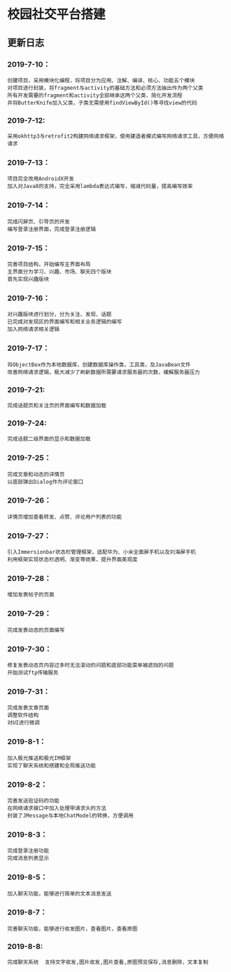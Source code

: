 # 校园社交平台搭建

## 更新日志
### 2019-7-10：
	创建项目，采用模块化编程，将项目分为应用、注解、编译、核心、功能五个模块
	对项目进行封装，将fragment与activity的基础方法和必须方法抽出作为两个父类
	所有开发需要的fragment和activity全部继承这两个父类，简化开发流程
	并将ButterKnife加入父类，子类无需使用findViewById()等寻找view的代码

### 2019-7-12:
	采用okhttp3与retrofit2构建网络请求框架，使用建造者模式编写网络请求工具，方便网络请求

### 2019-7-13：
	项目完全改用AndroidX开发
	加入对Java8的支持，完全采用lambda表达式编写，缩减代码量，提高编写效率

### 2019-7-14：
	完成闪屏页、引导页的开发
	编写登录注册界面，完成登录注册逻辑

### 2019-7-15：
	完善项目结构，开始编写主界面布局
	主界面分为学习、兴趣、市场、聊天四个版块
	首先实现兴趣版块

### 2019-7-16：
	对兴趣版块进行划分，分为关注、发现、话题
	已完成对发现区的界面编写和相关业务逻辑的编写
	加入网络请求相关逻辑

### 2019-7-17：
	将ObjectBox作为本地数据库，创建数据库操作类，工具类，及JavaBean文件
	改善网络请求逻辑，极大减少了刷新数据所需要请求服务器的次数，缓解服务器压力

### 2019-7-21:
	完成话题页和关注页的界面编写和数据加载

### 2019-7-24:
	完成话题二级界面的显示和数据加载

### 2019-7-25：
	完成文章和动态的详情页
	以底部弹出Dialog作为评论窗口

### 2019-7-26：
	详情页增加查看转发、点赞、评论用户列表的功能

### 2019-7-27：
	引入Immersionbar状态栏管理框架，适配华为、小米全面屏手机以及刘海屏手机
	利用框架实现状态栏透明、渐变等效果，提升界面美观度

### 2019-7-28：
	增加发表帖子的页面

### 2019-7-29：
	完成发表动态的页面编写

### 2019-7-30：
	修复发表动态页内容过多时无法滚动的问题和底部功能菜单被遮挡的问题
	开始测试ftp传输服务

### 2019-7-31：
	完成发表文章页面
	调整软件结构
	对UI进行微调

### 2019-8-1：
	加入极光推送和极光IM框架
	实现了聊天系统和搭建和全局推送功能

### 2019-8-2：
	完善发送验证码的功能
	在网络请求接口中加入处理带请求头的方法
	封装了JMessage与本地ChatModel的转换，方便调用

### 2019-8-3：
	完成登录注册功能
	完成消息列表显示

### 2019-8-5：
	加入聊天功能，能够进行简单的文本消息发送

### 2019-8-7：
	完善聊天功能，能够进行收发图片，查看图片，查看原图

### 2019-8-8:
	完成聊天系统	支持文字收发,图片收发,图片查看,原图预览保存,消息删除，文本复制
